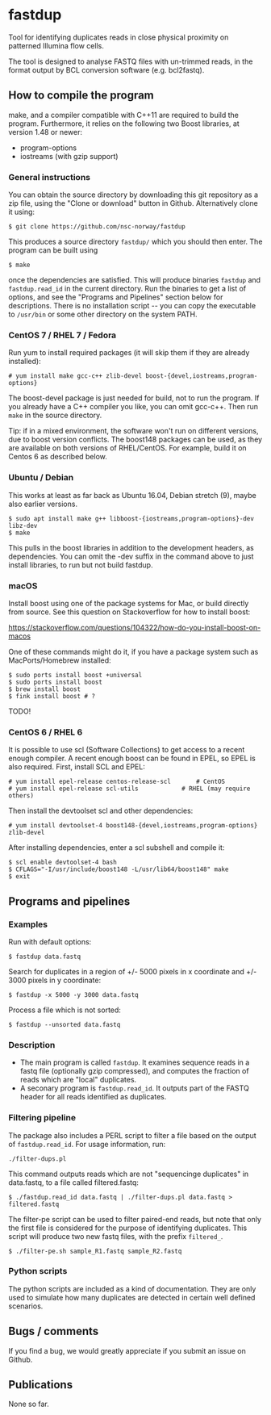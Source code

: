 # fastdup

Tool for identifying duplicates reads in close physical proximity on patterned Illumina flow cells.

The tool is designed to analyse FASTQ files with un-trimmed reads, in the format output by BCL
conversion software (e.g. bcl2fastq).

## How to compile the program

make, and a compiler compatible with C++11 are required to build the program. Furthermore, it relies
on the following two Boost libraries, at version 1.48 or newer:

  * program-options
  * iostreams (with gzip support)

### General instructions

You can obtain the source directory by downloading this git repository as a zip file, using the
"Clone or download" button in Github. Alternatively clone it using:

    $ git clone https://github.com/nsc-norway/fastdup

This produces a source directory `fastdup/` which you should then enter. The program can be built using

    $ make

once the dependencies are satisfied.
This will produce binaries `fastdup` and `fastdup.read_id` in the current directory. Run the binaries to get
a list of options, and see the "Programs and Pipelines" section below for descriptions.
There is no installation script -- you can copy the executable to `/usr/bin` or some other directory on
the system PATH.


### CentOS 7 / RHEL 7 / Fedora

Run yum to install required packages (it will skip them if they are already installed):

    # yum install make gcc-c++ zlib-devel boost-{devel,iostreams,program-options}

The boost-devel package is just needed for build, not to run the program. If you already have a C++ compiler
you like, you can omit gcc-c++. Then run `make` in the source directory.

Tip: if in a mixed environment, the software won't run on different versions, due to boost version conflicts.
The boost148 packages can be used, as they are available on both versions of RHEL/CentOS. For example, build
it on Centos 6 as described below.


### Ubuntu / Debian

This works at least as far back as Ubuntu 16.04, Debian stretch (9), maybe also earlier versions.

    $ sudo apt install make g++ libboost-{iostreams,program-options}-dev libz-dev
    $ make

This pulls in the boost libraries in addition to the development headers, as dependencies. You can omit the -dev
suffix in the command above to just install libraries, to run but not build fastdup.


### macOS

Install boost using one of the package systems for Mac, or build directly from source. See this question on
Stackoverflow for how to install boost:

https://stackoverflow.com/questions/104322/how-do-you-install-boost-on-macos

One of these commands might do it, if you have a package system such as MacPorts/Homebrew installed:

    $ sudo ports install boost +universal
    $ sudo ports install boost
    $ brew install boost
    $ fink install boost # ?

TODO!


### CentOS 6 / RHEL 6

It is possible to use scl (Software Collections) to get access to a recent enough compiler. A recent enough
boost can be found in EPEL, so EPEL is also required. First, install SCL and EPEL:

    # yum install epel-release centos-release-scl		# CentOS
    # yum install epel-release scl-utils			# RHEL (may require others)

Then install the devtoolset scl and other dependencies:

    # yum install devtoolset-4 boost148-{devel,iostreams,program-options} zlib-devel

After installing dependencies, enter a scl subshell and compile it:

    $ scl enable devtoolset-4 bash
    $ CFLAGS="-I/usr/include/boost148 -L/usr/lib64/boost148" make
    $ exit


## Programs and pipelines

### Examples

Run with default options:

    $ fastdup data.fastq

Search for duplicates in a region of +/- 5000 pixels in x coordinate and +/- 3000 pixels in y coordinate:

    $ fastdup -x 5000 -y 3000 data.fastq

Process a file which is not sorted:

    $ fastdup --unsorted data.fastq


### Description

  - The main program is called `fastdup`. It examines sequence reads in a
    fastq file (optionally gzip compressed), and computes the fraction
    of reads which are "local" duplicates.
  - A seconary program is `fastdup.read_id`. It outputs part of the FASTQ
    header for all reads identified as duplicates.


### Filtering pipeline

The package also includes a PERL script to filter a file based on the output of
`fastdup.read_id`. For usage information, run:

    ./filter-dups.pl

This command outputs reads which are not "sequencinge duplicates" in data.fastq,
to a file called filtered.fastq:

    $ ./fastdup.read_id data.fastq | ./filter-dups.pl data.fastq > filtered.fastq

The filter-pe script can be used to filter  paired-end reads, but note that only
the first file is considered for the purpose of identifying duplicates. This
script will produce two new fastq files, with the prefix `filtered_`.

    $ ./filter-pe.sh sample_R1.fastq sample_R2.fastq


### Python scripts

The python scripts are included as a kind of documentation. They are only used to simulate how
many duplicates are detected in certain well defined scenarios.


## Bugs / comments

If you find a bug, we would greatly appreciate if you submit an issue on Github.

## Publications

None so far.
